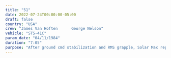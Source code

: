 ```yaml
---
title: "51"
date: 2022-07-24T00:00:00-05:00
draft: false
country: "USA"
crew: "James Van Hoften      George Nelson"
vehicle: "STS-41C"
param_date: "04/11/1984"
duration: "7:05"
purpose: "After ground cmd stabilization and RMS grapple, Solar Max repaired (attitude control and main elec boxes replaced, MEB not designed for replacement).  Small trash bag lost due to inadvertment release of MWS lock.  MMU engineering test performed"
---
```

